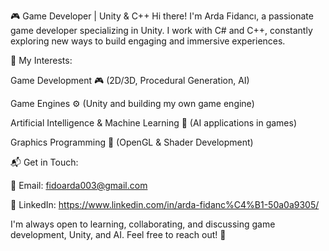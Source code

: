 🎮 Game Developer | Unity & C++
Hi there! I'm Arda Fidancı, a passionate game developer specializing in Unity. I work with C# and C++, constantly exploring new ways to build engaging and immersive experiences.

🚀 My Interests:

Game Development 🎮 (2D/3D, Procedural Generation, AI)

Game Engines ⚙️ (Unity and building my own game engine)

Artificial Intelligence & Machine Learning 🤖 (AI applications in games)

Graphics Programming 🎨 (OpenGL & Shader Development)


📬 Get in Touch:

📧 Email: fidoarda003@gmail.com

🔗 LinkedIn: https://www.linkedin.com/in/arda-fidanc%C4%B1-50a0a9305/

I'm always open to learning, collaborating, and discussing game development, Unity, and AI. Feel free to reach out! 🚀
